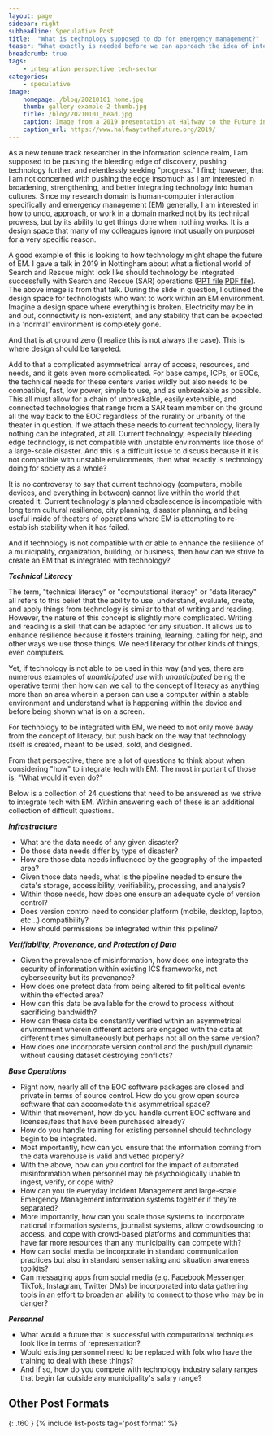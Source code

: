 ```yaml
---
layout: page
sidebar: right
subheadline: Speculative Post
title:  "What is technology supposed to do for emergency management?"
teaser: "What exactly is needed before we can approach the idea of integrating tech with existing Emergency Management practice? Is it simply training people how to use more of a computer?"
breadcrumb: true
tags:
    - integration perspective tech-sector
categories:
    - speculative
image:
    homepage: /blog/20210101_home.jpg
    thumb: gallery-example-2-thumb.jpg
    title: /blog/20210101_head.jpg
    caption: Image from a 2019 presentation at Halfway to the Future in Nottingham, UK
    caption_url: https://www.halfwaytothefuture.org/2019/
---
```

As a new tenure track researcher in the information science realm, I am supposed to be pushing the bleeding edge of discovery, pushing technology further, and relentlessly seeking "progress." I find; however, that I am not concerned with pushing the edge insomuch as I am interested in broadening, strengthening, and better integrating technology into human cultures. Since my research domain is human-computer interaction specifically and emergency management (EM) generally, I am interested in how to undo, approach, or work in a domain marked not by its technical prowess, but by its ability to get things done when nothing works. It is a design space that many of my colleagues ignore (not usually on purpose) for a very specific reason.
<!--more-->

A good example of this is looking to how technology might shape the future of EM. I gave a talk in 2019 in Nottingham about what a fictional world of Search and Rescue might look like should technology be integrated successfully with Search and Rescue (SAR) operations (<a href="https://www.dropbox.com/s/8ktgumq2ya66y9y/LaLone%20-%20Future%20of%20SAR.pptx?dl=0" target=_blank>PPT file</a> <a href="https://www.dropbox.com/s/4u40ed7fcxwup6i/LaLone%20-%20Halfway%20to%20the%20Future%20-%20Vision%20of%20Search%20and%20Rescue.pdf?dl=0" target=_blank>PDF file</a>). The above image is from that talk. During the slide in question, I outlined the design space for technologists who want to work within an EM environment. Imagine a design space where everything is broken. Electricity may be in and out, connectivity is non-existent, and any stability that can be expected in a 'normal' environment is completely gone. 

And that is at ground zero (I realize this is not always the case). This is where design should be targeted.

Add to that a complicated asymmetrical array of access, resources, and needs, and it gets even more complicated. For base camps, ICPs, or EOCs, the technical needs for these centers varies wildly but also needs to be compatible, fast, low power, simple to use, and as unbreakable as possible. This all must allow for a chain of unbreakable, easily extensible, and connected technologies that range from a SAR team member on the ground all the way back to the EOC regardless of the rurality or urbanity of the theater in question. If we attach these needs to current technology, literally nothing can be integrated, at all. Current technology, especially bleeding edge technology, is not compatible with unstable environments like those of a large-scale disaster. And this is a difficult issue to discuss because if it is not compatible with unstable environments, then what exactly is technology doing for society as a whole?

It is no controversy to say that current technology (computers, mobile devices, and everything in between) cannot live within the world that created it. Current technology's planned obsolescence is incompatible with long term cultural resilience, city planning, disaster planning, and being useful inside of theaters of operations where EM is attempting to re-establish stability when it has failed.

And if technology is not compatible with or able to enhance the resilience of a municipality, organization, building, or business, then how can we strive to create an EM that is integrated with technology? 

***Technical Literacy***

The term, "technical literacy" or "computational literacy" or "data literacy" all refers to this belief that the ability to use, understand, evaluate, create, and apply things from technology is similar to that of writing and reading. However, the nature of this concept is slightly more complicated. Writing and reading is a skill that can be adapted for any situation. It allows us to enhance resilience because it fosters training, learning, calling for help, and other ways we use those things. We need literacy for other kinds of things, even computers. 

Yet, if technology is not able to be used in this way (and yes, there are numerous examples of *unanticipated use* with *unanticipated* being the operative term) then how can we call to the concept of literacy as anything more than an area wherein a person can use a computer within a stable environment and understand what is happening within the device and before being shown what is on a screen.

For technology to be integrated with EM, we need to not only move away from the concept of literacy, but push back on the way that technology itself is created, meant to be used, sold, and designed. 

From that perspective, there are a lot of questions to think about when considering "how" to integrate tech with EM. The most important of those is, "What would it even do?" 

Below is a collection of 24 questions that need to be answered as we strive to integrate tech with EM. Within answering each of these is an additional collection of difficult questions.

***Infrastructure***
* What are the data needs of any given disaster?
* Do those data needs differ by type of disaster?
* How are those data needs influenced by the geography of the impacted area?
* Given those data needs, what is the pipeline needed to ensure the data's storage, accessibility, verifiability, processing, and analysis? 
* Within those needs, how does one ensure an adequate cycle of version control?
* Does version control need to consider platform (mobile, desktop, laptop, etc...) compatibility? 
* How should permissions be integrated within this pipeline?

***Verifiability, Provenance, and Protection of Data***
* Given the prevalence of misinformation, how does one integrate the security of information within existing ICS frameworks, not cybersecurity but its provenance?
* How does one protect data from being altered to fit political events within the effected area?
* How can this data be available for the crowd to process without sacrificing bandwidth?
* How can these data be constantly verified within an asymmetrical environment wherein different actors are engaged with the data at different times simultaneously but perhaps not all on the same version?
* How does one incorporate version control and the push/pull dynamic without causing dataset destroying conflicts?

***Base Operations***
* Right now, nearly all of the EOC software packages are closed and private in terms of source control. How do you grow open source software that can accomodate this asymmetrical space? 
* Within that movement, how do you handle current EOC software and licenses/fees that have been purchased already? 
* How do you handle training for existing personnel should technology begin to be integrated. 
* Most importantly, how can you ensure that the information coming from the data warehouse is valid and vetted properly?
* With the above, how can you control for the impact of automated misinformation when personnel may be psychologically unable to ingest, verify, or cope with?
* How can you tie everyday Incident Management and large-scale Emergency Management information systems together if they’re separated?
* More importantly, how can you scale those systems to incorporate national information systems, journalist systems, allow crowdsourcing to access, and cope with crowd-based platforms and communities that have far more resources than any municipality can compete with? 
* How can social media be incorporate in standard communication practices but also in standard sensemaking and situation awareness toolkits?
* Can messaging apps from social media (e.g. Facebook Messenger, TikTok, Instagram, Twitter DMs) be incorporated into data gathering tools in an effort to broaden an ability to connect to those who may be in danger?

***Personnel***
* What would a future that is successful with computational techniques look like in terms of representation?
* Would existing personnel need to be replaced with folx who have the training to deal with these things?
* And if so, how do you compete with technology industry salary ranges that begin far outside any municipality's salary range?


## Other Post Formats
{: .t60 }
{% include list-posts tag='post format' %}
